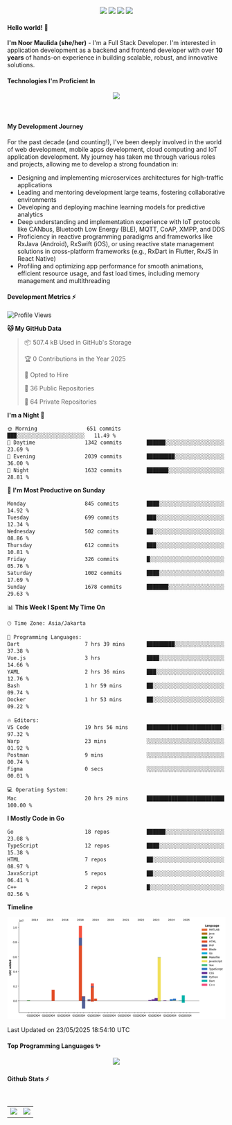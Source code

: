 <p align="center">
  <img src="https://dev.discordprofiles.me/badge/status/814439552055771206?simple=true">
  <img src="https://dev.discordprofiles.me/badge/playing/814439552055771206">
  <img src="https://dev.discordprofiles.me/badge/vscode/814439552055771206">
  <img src="https://dev.discordprofiles.me/badge/spotify/814439552055771206">
</p>

#### Hello world! 👋
**I'm Noor Maulida (she/her)** - I'm a Full Stack Developer. I'm interested in application development as a backend and frontend developer with over **10 years** of hands-on experience in building scalable, robust, and innovative solutions.

#### Technologies I'm Proficient In
<p align="center">
  <img src="https://skillicons.dev/icons?i=go,laravel,nodejs,vue,react,flutter,python,mongodb,docker,aws,gcp" />
</p>
<br>

#### My Development Journey
For the past decade (and counting!), I've been deeply involved in the world of web development, mobile apps development, cloud computing and IoT application development. My journey has taken me through various roles and projects, allowing me to develop a strong foundation in:

* Designing and implementing microservices architectures for high-traffic applications
* Leading and mentoring development large teams, fostering collaborative environments
* Developing and deploying machine learning models for predictive analytics
* Deep understanding and implementation experience with IoT protocols like CANbus, Bluetooth Low Energy (BLE), MQTT, CoAP, XMPP, and DDS
* Proficiency in reactive programming paradigms and frameworks like RxJava (Android), RxSwift (iOS), or using reactive state management solutions in cross-platform frameworks (e.g., RxDart in Flutter, RxJS in React Native)
* Profiling and optimizing app performance for smooth animations, efficient resource usage, and fast load times, including memory management and multithreading

#### Development Metrics ⚡
<!--START_SECTION:waka-->
![Profile Views](http://img.shields.io/badge/Profile%20Views-16-blue)

**🐱 My GitHub Data** 

> 📦 507.4 kB Used in GitHub's Storage 
 > 
> 🏆 0 Contributions in the Year 2025
 > 
> 💼 Opted to Hire
 > 
> 📜 36 Public Repositories 
 > 
> 🔑 64 Private Repositories 
 > 
**I'm a Night 🦉** 

```text
🌞 Morning                651 commits         ███░░░░░░░░░░░░░░░░░░░░░░   11.49 % 
🌆 Daytime                1342 commits        ██████░░░░░░░░░░░░░░░░░░░   23.69 % 
🌃 Evening                2039 commits        █████████░░░░░░░░░░░░░░░░   36.00 % 
🌙 Night                  1632 commits        ███████░░░░░░░░░░░░░░░░░░   28.81 % 
```
📅 **I'm Most Productive on Sunday** 

```text
Monday                   845 commits         ████░░░░░░░░░░░░░░░░░░░░░   14.92 % 
Tuesday                  699 commits         ███░░░░░░░░░░░░░░░░░░░░░░   12.34 % 
Wednesday                502 commits         ██░░░░░░░░░░░░░░░░░░░░░░░   08.86 % 
Thursday                 612 commits         ███░░░░░░░░░░░░░░░░░░░░░░   10.81 % 
Friday                   326 commits         █░░░░░░░░░░░░░░░░░░░░░░░░   05.76 % 
Saturday                 1002 commits        ████░░░░░░░░░░░░░░░░░░░░░   17.69 % 
Sunday                   1678 commits        ███████░░░░░░░░░░░░░░░░░░   29.63 % 
```


📊 **This Week I Spent My Time On** 

```text
🕑︎ Time Zone: Asia/Jakarta

💬 Programming Languages: 
Dart                     7 hrs 39 mins       █████████░░░░░░░░░░░░░░░░   37.38 % 
Vue.js                   3 hrs               ████░░░░░░░░░░░░░░░░░░░░░   14.66 % 
YAML                     2 hrs 36 mins       ███░░░░░░░░░░░░░░░░░░░░░░   12.76 % 
Bash                     1 hr 59 mins        ██░░░░░░░░░░░░░░░░░░░░░░░   09.74 % 
Docker                   1 hr 53 mins        ██░░░░░░░░░░░░░░░░░░░░░░░   09.22 % 

🔥 Editors: 
VS Code                  19 hrs 56 mins      ████████████████████████░   97.32 % 
Warp                     23 mins             ░░░░░░░░░░░░░░░░░░░░░░░░░   01.92 % 
Postman                  9 mins              ░░░░░░░░░░░░░░░░░░░░░░░░░   00.74 % 
Figma                    0 secs              ░░░░░░░░░░░░░░░░░░░░░░░░░   00.01 % 

💻 Operating System: 
Mac                      20 hrs 29 mins      █████████████████████████   100.00 % 
```

**I Mostly Code in Go** 

```text
Go                       18 repos            ██████░░░░░░░░░░░░░░░░░░░   23.08 % 
TypeScript               12 repos            ████░░░░░░░░░░░░░░░░░░░░░   15.38 % 
HTML                     7 repos             ██░░░░░░░░░░░░░░░░░░░░░░░   08.97 % 
JavaScript               5 repos             ██░░░░░░░░░░░░░░░░░░░░░░░   06.41 % 
C++                      2 repos             █░░░░░░░░░░░░░░░░░░░░░░░░   02.56 % 
```



**Timeline**

![Lines of Code chart](https://raw.githubusercontent.com/noormaulida/noormaulida/main/assets/bar_graph.png)


 Last Updated on 23/05/2025 18:54:10 UTC
<!--END_SECTION:waka-->

#### Top Programming Languages ✨
<p align="center">
  <img src="https://api.githubtrends.io/user/svg/noormaulida/langs?time_range=one_year&include_private=true&compact=true&theme=dark" />
</p>

#### Github Stats ⚡
<p align="center">
  <table>
    <tr>
      <td>
        <img src="https://github-readme-streak-stats.herokuapp.com?user=noormaulida&theme=react&hide_border=true&mode=weekly" height="180" />
      </td>
      <td>
        <img src="https://github-readme-stats.vercel.app/api?username=noormaulida&theme=react&count_private=true&hide_border=true&line_height=20" height="180"/>
      </td>
    </tr>
</p>
<br>
